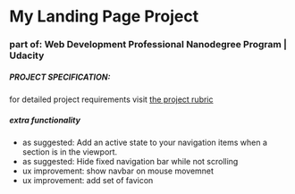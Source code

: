 # My Landing Page Project
### part of: Web Development Professional Nanodegree Program | Udacity

##### PROJECT SPECIFICATION:
for detailed project requirements visit [the project rubric](https://review.udacity.com/#!/rubrics/2658/view)


##### extra functionality 
- as suggested: Add an active state to your navigation items when a section is in the viewport.
- as suggested: Hide fixed navigation bar while not scrolling
- ux improvement: show navbar on mouse movemnet
- ux improvement: add set of favicon
